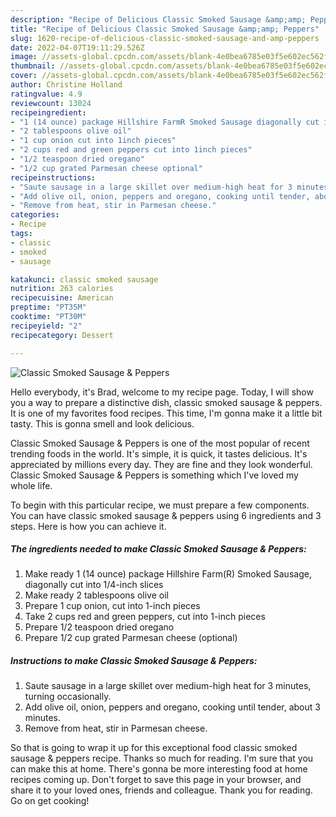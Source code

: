 ```yaml
---
description: "Recipe of Delicious Classic Smoked Sausage &amp;amp; Peppers"
title: "Recipe of Delicious Classic Smoked Sausage &amp;amp; Peppers"
slug: 1620-recipe-of-delicious-classic-smoked-sausage-and-amp-peppers
date: 2022-04-07T19:11:29.526Z
image: //assets-global.cpcdn.com/assets/blank-4e0bea6785e03f5e602ec562f230caae08da540cada707380b4fe1bbebba43da.png
thumbnail: //assets-global.cpcdn.com/assets/blank-4e0bea6785e03f5e602ec562f230caae08da540cada707380b4fe1bbebba43da.png
cover: //assets-global.cpcdn.com/assets/blank-4e0bea6785e03f5e602ec562f230caae08da540cada707380b4fe1bbebba43da.png
author: Christine Holland
ratingvalue: 4.9
reviewcount: 13024
recipeingredient:
- "1 (14 ounce) package Hillshire FarmR Smoked Sausage diagonally cut into 14inch slices"
- "2 tablespoons olive oil"
- "1 cup onion cut into 1inch pieces"
- "2 cups red and green peppers cut into 1inch pieces"
- "1/2 teaspoon dried oregano"
- "1/2 cup grated Parmesan cheese optional"
recipeinstructions:
- "Saute sausage in a large skillet over medium-high heat for 3 minutes, turning occasionally."
- "Add olive oil, onion, peppers and oregano, cooking until tender, about 3 minutes."
- "Remove from heat, stir in Parmesan cheese."
categories:
- Recipe
tags:
- classic
- smoked
- sausage

katakunci: classic smoked sausage 
nutrition: 263 calories
recipecuisine: American
preptime: "PT35M"
cooktime: "PT30M"
recipeyield: "2"
recipecategory: Dessert

---
```



![Classic Smoked Sausage &amp; Peppers](//assets-global.cpcdn.com/assets/blank-4e0bea6785e03f5e602ec562f230caae08da540cada707380b4fe1bbebba43da.png)

Hello everybody, it's Brad, welcome to my recipe page. Today, I will show you a way to prepare a distinctive dish, classic smoked sausage &amp; peppers. It is one of my favorites food recipes. This time, I'm gonna make it a little bit tasty. This is gonna smell and look delicious.

Classic Smoked Sausage &amp; Peppers is one of the most popular of recent trending foods in the world. It's simple, it is quick, it tastes delicious. It's appreciated by millions every day. They are fine and they look wonderful. Classic Smoked Sausage &amp; Peppers is something which I've loved my whole life.




To begin with this particular recipe, we must prepare a few components. You can have classic smoked sausage &amp; peppers using 6 ingredients and 3 steps. Here is how you can achieve it.

<!--inarticleads1-->

##### The ingredients needed to make Classic Smoked Sausage &amp; Peppers:

1. Make ready 1 (14 ounce) package Hillshire Farm(R) Smoked Sausage, diagonally cut into 1/4-inch slices
1. Make ready 2 tablespoons olive oil
1. Prepare 1 cup onion, cut into 1-inch pieces
1. Take 2 cups red and green peppers, cut into 1-inch pieces
1. Prepare 1/2 teaspoon dried oregano
1. Prepare 1/2 cup grated Parmesan cheese (optional)




<!--inarticleads2-->

##### Instructions to make Classic Smoked Sausage &amp; Peppers:

1. Saute sausage in a large skillet over medium-high heat for 3 minutes, turning occasionally.
1. Add olive oil, onion, peppers and oregano, cooking until tender, about 3 minutes.
1. Remove from heat, stir in Parmesan cheese.




So that is going to wrap it up for this exceptional food classic smoked sausage &amp; peppers recipe. Thanks so much for reading. I'm sure that you can make this at home. There's gonna be more interesting food at home recipes coming up. Don't forget to save this page in your browser, and share it to your loved ones, friends and colleague. Thank you for reading. Go on get cooking!
